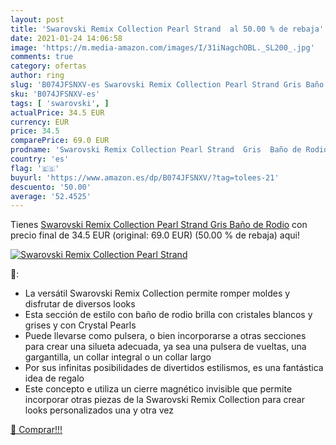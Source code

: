```yaml
---
layout: post
title: 'Swarovski Remix Collection Pearl Strand  al 50.00 % de rebaja'
date: 2021-01-24 14:06:58
image: 'https://m.media-amazon.com/images/I/31iNagchOBL._SL200_.jpg'
comments: true
category: ofertas
author: ring
slug: 'B074JFSNXV-es Swarovski Remix Collection Pearl Strand Gris Baño de Rodio'
sku: 'B074JFSNXV-es'
tags: [ 'swarovski', ]
actualPrice: 34.5 EUR
currency: EUR
price: 34.5
comparePrice: 69.0 EUR
prodname: 'Swarovski Remix Collection Pearl Strand  Gris  Baño de Rodio'
country: 'es'
flag: '🇪🇸'
buyurl: 'https://www.amazon.es/dp/B074JFSNXV/?tag=tolees-21'
descuento: '50.00'
average: '52.4525'
---
```


Tienes [Swarovski Remix Collection Pearl Strand  Gris  Baño de Rodio](https://www.amazon.es/dp/B074JFSNXV/?tag=tolees-21) con precio final de  34.5 EUR (original: 69.0 EUR) (50.00 %  de rebaja) aqui!

[![Swarovski Remix Collection Pearl Strand ](https://m.media-amazon.com/images/I/31iNagchOBL._SL200_.jpg)](https://www.amazon.es/dp/B074JFSNXV/?tag=tolees-21)

🔎:

- La versátil Swarovski Remix Collection permite romper moldes y disfrutar de diversos looks
- Esta sección de estilo con baño de rodio brilla con cristales blancos y grises y con Crystal Pearls
- Puede llevarse como pulsera, o bien incorporarse a otras secciones para crear una silueta adecuada, ya sea una pulsera de vueltas, una gargantilla, un collar integral o un collar largo
- Por sus infinitas posibilidades de divertidos estilismos, es una fantástica idea de regalo
- Este concepto e utiliza un cierre magnético invisible que permite incorporar otras piezas de la Swarovski Remix Collection para crear looks personalizados una y otra vez

[🛒 Comprar!!!](https://www.amazon.es/dp/B074JFSNXV/?tag=tolees-21)
